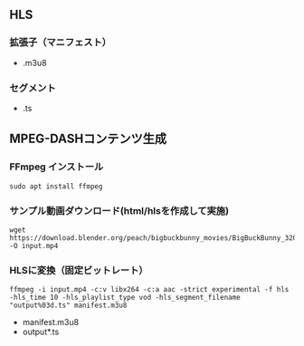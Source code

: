 ## HLS
### 拡張子（マニフェスト）
- .m3u8
### セグメント
- .ts

## MPEG-DASHコンテンツ生成
### FFmpeg インストール
```
sudo apt install ffmpeg
```

### サンプル動画ダウンロード(html/hlsを作成して実施)
```
wget https://download.blender.org/peach/bigbuckbunny_movies/BigBuckBunny_320x180.mp4 -O input.mp4
```

### HLSに変換（固定ビットレート）
```
ffmpeg -i input.mp4 -c:v libx264 -c:a aac -strict experimental -f hls -hls_time 10 -hls_playlist_type vod -hls_segment_filename "output%03d.ts" manifest.m3u8
```
- manifest.m3u8
- output*.ts
